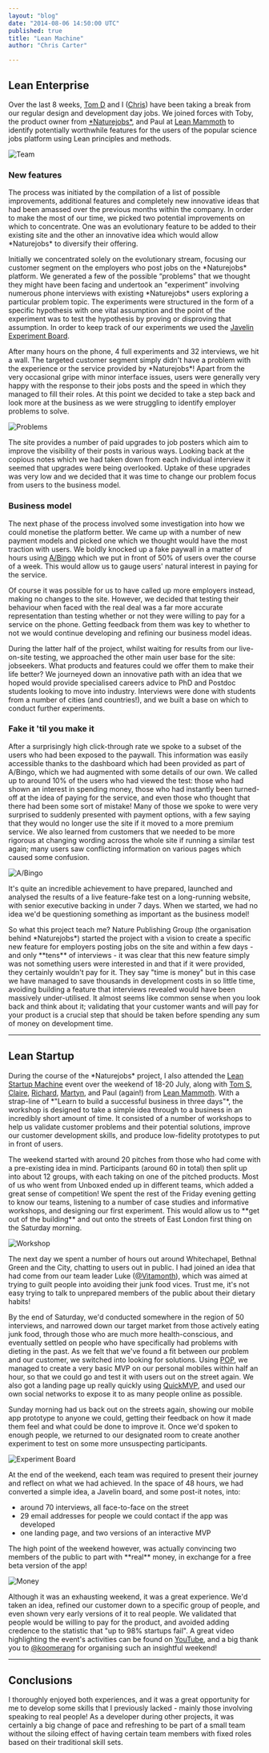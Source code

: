 ```yaml
---
layout: "blog"
date: "2014-08-06 14:50:00 UTC"
published: true
title: "Lean Machine"
author: "Chris Carter"

---
```


## Lean Enterprise ##  Over the last 8 weeks, [Tom D](http://www.unboxedconsulting.com/blog/author/tom-dickinson) and I ([Chris](http://www.unboxedconsulting.com/blog/author/chris-carter)) have been taking a break from our regular design and development day jobs. We joined forces with Toby, the product owner from [\*Naturejobs\*](http://www.nature.com/naturejobs/science/), and Paul at [Lean Mammoth](http://leanmammoth.com) to identify potentially worthwhile features for the users of the popular science jobs platform using Lean principles and methods.  ![Team](https://dl.dropboxusercontent.com/u/47884585/Lean%20Photos/nj\_team.JPG)  ### New features ###  The process was initiated by the compilation of a list of possible improvements, additional features and completely new innovative ideas that had been amassed over the previous months within the company. In order to make the most of our time, we picked two potential improvements on which to concentrate. One was an evolutionary feature to be added to their existing site and the other an innovative idea which would allow \*Naturejobs\* to diversify their offering.  Initially we concentrated solely on the evolutionary stream, focusing our customer segment on the employers who post jobs on the \*Naturejobs\* platform. We generated a few of the possible “problems" that we thought they might have been facing and undertook an "experiment” involving numerous phone interviews with existing \*Naturejobs\* users exploring a particular problem topic. The experiments were structured in the form of a specific hypothesis with one vital assumption and the point of the experiment was to test the hypothesis by proving or disproving that assumption. In order to keep track of our experiments we used the [Javelin Experiment Board](http://www.javelin.com/experiment-board.html).  After many hours on the phone, 4 full experiments and 32 interviews, we hit a wall. The targeted customer segment simply didn't have a problem with the experience or the service provided by \*Naturejobs\*! Apart from the very occasional gripe with minor interface issues, users were generally very happy with the response to their jobs posts and the speed in which they managed to fill their roles. At this point we decided to take a step back and look more at the business as we were struggling to identify employer problems to solve.  ![Problems](https://dl.dropboxusercontent.com/u/47884585/Lean%20Photos/problems.JPG)  The site provides a number of paid upgrades to job posters which aim to improve the visibility of their posts in various ways. Looking back at the copious notes which we had taken down from each individual interview it seemed that upgrades were being overlooked. Uptake of these upgrades was very low and we decided that it was time to change our problem focus from users to the business model.  ### Business model ###  The next phase of the process involved some investigation into how we could monetise the platform better. We came up with a number of new payment models and picked one which we thought would have the most traction with users. We boldly knocked up a fake paywall in a matter of hours using [A/Bingo](http://www.bingocardcreator.com/abingo) which we put in front of 50% of users over the course of a week. This would allow us to gauge users' natural interest in paying for the service.  Of course it was possible for us to have called up more employers instead, making no changes to the site. However, we decided that testing their behaviour when faced with the real deal was a far more accurate representation than testing whether or not they were willing to pay for a service on the phone. Getting feedback from them was key to whether to not we would continue developing and refining our business model ideas.  During the latter half of the project, whilst waiting for results from our live-on-site testing, we approached the other main user base for the site: jobseekers. What products and features could we offer them to make their life better? We journeyed down an innovative path with an idea that we hoped would provide specialised careers advice to PhD and Postdoc students looking to move into industry. Interviews were done with students from a number of cities (and countries!), and we built a base on which to conduct further experiments.  ### Fake it 'til you make it ###  After a surprisingly high click-through rate we spoke to a subset of the users who had been exposed to the paywall. This information was easily accessible thanks to the dashboard which had been provided as part of A/Bingo, which we had augmented with some details of our own. We called up to around 10% of the users who had viewed the test: those who had shown an interest in spending money, those who had instantly been turned-off at the idea of paying for the service, and even those who thought that there had been some sort of mistake! Many of those we spoke to were very surprised to suddenly presented with payment options, with a few saying that they would no longer use the site if it moved to a more premium service. We also learned from customers that we needed to be more rigorous at changing wording across the whole site if running a similar test again; many users saw conflicting information on various pages which caused some confusion.  ![A/Bingo](https://dl.dropboxusercontent.com/u/47884585/Lean%20Photos/abingo.png)  It's quite an incredible achievement to have prepared, launched and analysed the results of a live feature-fake test on a long-running website, with senior executive backing in under 7 days. When we started, we had no idea we'd be questioning something as important as the business model!  So what this project teach me? Nature Publishing Group (the organisation behind \*Naturejobs\*) started the project with a vision to create a specific new feature for employers posting jobs on the site and within a few days - and only \*\*tens\*\* of interviews - it was clear that this new feature simply was not something users were interested in and that if it were provided, they certainly wouldn't pay for it. They say "time is money" but in this case we have managed to save thousands in development costs in so little time, avoiding building a feature that interviews revealed would have been massively under-utilised. It almost seems like common sense when you look back and think about it; validating that your customer wants and will pay for your product is a crucial step that should be taken before spending any sum of money on development time.  ------------------------------  ## Lean Startup ##  During the course of the \*Naturejobs\* project, I also attended the [Lean Startup Machine](https://www.leanstartupmachine.com/) event over the weekend of 18-20 July, along with [Tom S](http://www.unboxedconsulting.com/people/tom-sabin), [Claire](http://www.unboxedconsulting.com/people/claire-kemp), [Richard](http://www.unboxedconsulting.com/people/richard-stobart), [Martyn](http://www.unboxedconsulting.com/people/martyn-evans), and Paul (again!) from [Lean Mammoth](http://leanmammoth.com). With a strap-line of \*"Learn to build a successful business in three days"\*, the workshop is designed to take a simple idea through to a business in an incredibly short amount of time. It consisted of a number of workshops to help us validate customer problems and their potential solutions, improve our customer development skills, and produce low-fidelity prototypes to put in front of users.  The weekend started with around 20 pitches from those who had come with a pre-existing idea in mind. Participants (around 60 in total) then split up into about 12 groups, with each taking on one of the pitched products. Most of us who went from Unboxed ended up in different teams, which added a great sense of competition! We spent the rest of the Friday evening getting to know our teams, listening to a number of case studies and informative workshops, and designing our first experiment. This would allow us to \*\*get out of the building\*\* and out onto the streets of East London first thing on the Saturday morning.  ![Workshop](https://dl.dropboxusercontent.com/u/47884585/Lean%20Photos/workshop.JPG)  The next day we spent a number of hours out around Whitechapel, Bethnal Green and the City, chatting to users out in public. I had joined an idea that had come from our team leader Luke ([@Vitamonth](https://twitter.com/Vitamonth)), which was aimed at trying to guilt people into avoiding their junk food vices. Trust me, it's not easy trying to talk to unprepared members of the public about their dietary habits!  By the end of Saturday, we'd conducted somewhere in the region of 50 interviews, and narrowed down our target market from those actively eating junk food, through those who are much more health-conscious, and eventually settled on people who have specifically had problems with dieting in the past. As we felt that we've found a fit between our problem and our customer, we switched into looking for solutions. Using [POP](https://popapp.in/), we managed to create a very basic MVP on our personal mobiles within half an hour, so that we could go and test it with users out on the street again. We also got a landing page up really quickly using [QuickMVP](https://quickmvp.com), and used our own social networks to expose it to as many people online as possible.  Sunday morning had us back out on the streets again, showing our mobile app prototype to anyone we could, getting their feedback on how it made them feel and what could be done to improve it. Once we'd spoken to enough people, we returned to our designated room to create another experiment to test on some more unsuspecting participants.  ![Experiment Board](https://dl.dropboxusercontent.com/u/47884585/Lean%20Photos/exp\_board.JPG)  At the end of the weekend, each team was required to present their journey and reflect on what we had achieved. In the space of 48 hours, we had converted a simple idea, a Javelin board, and some post-it notes, into: - around 70 interviews, all face-to-face on the street - 29 email addresses for people we could contact if the app was developed - one landing page, and two versions of an interactive MVP  The high point of the weekend however, was actually convincing two members of the public to part with \*\*real\*\* money, in exchange for a free beta version of the app!  ![Money](https://dl.dropboxusercontent.com/u/47884585/Lean%20Photos/money.jpg)  Although it was an exhausting weekend, it was a great experience. We'd taken an idea, refined our customer down to a specific group of people, and even shown very early versions of it to real people. We validated that people would be willing to pay for the product, and avoided adding credence to the statistic that "up to 98% startups fail". A great video highlighting the event's activities can be found on [YouTube](https://www.youtube.com/watch?v=KnLfwRHxvV8), and a big thank you to [@koomerang](https://twitter.com/Koomerang) for organising such an insightful weekend!  ------------------------------  ## Conclusions ##  I thoroughly enjoyed both experiences, and it was a great opportunity for me to develop some skills that I previously lacked - mainly those involving speaking to real people! As a developer during other projects, it was certainly a big change of pace and refreshing to be part of a small team without the siloing effect of having certain team members with fixed roles based on their traditional skill sets.


